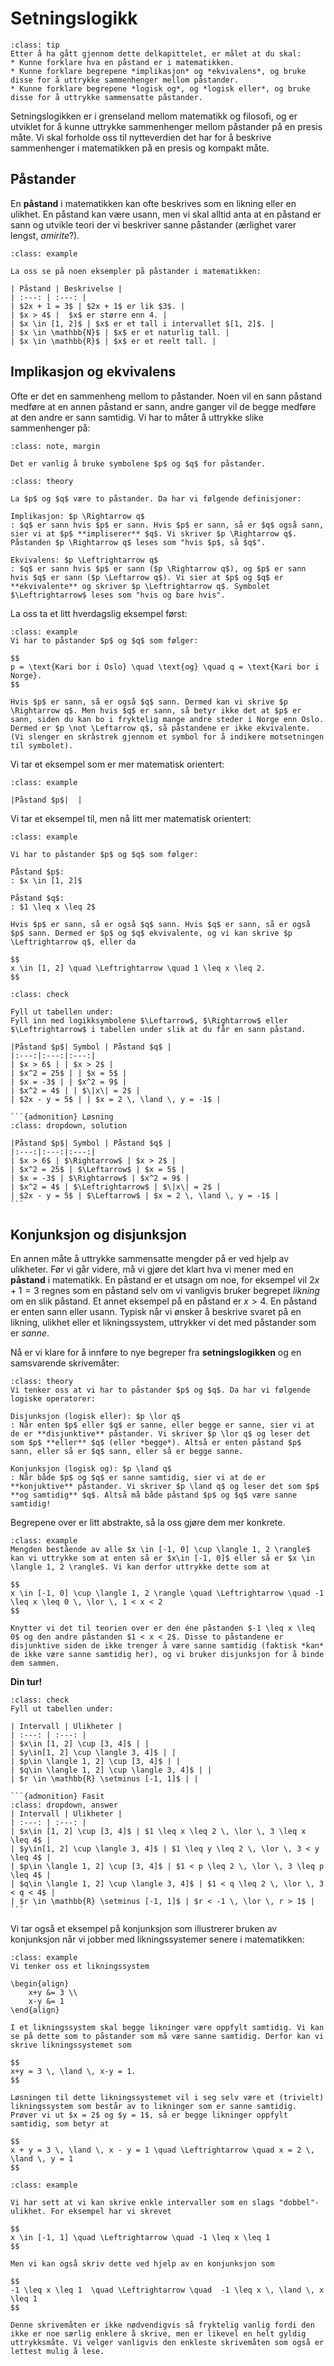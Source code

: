 # Setningslogikk 


```{admonition} Læringsmål: setningslogikk
:class: tip
Etter å ha gått gjennom dette delkapittelet, er målet at du skal:
* Kunne forklare hva en påstand er i matematikken.
* Kunne forklare begrepene *implikasjon* og *ekvivalens*, og bruke disse for å uttrykke sammenhenger mellom påstander.
* Kunne forklare begrepene *logisk og*, og *logisk eller*, og bruke disse for å uttrykke sammensatte påstander.
```

Setningslogikken er i grenseland mellom matematikk og filosofi, og er utviklet for å kunne uttrykke sammenhenger mellom påstander på en presis måte. Vi skal forholde oss til nytteverdien det har for å beskrive sammenhenger i matematikken på en presis og kompakt måte. 

## Påstander
En **påstand** i matematikken kan ofte beskrives som en likning eller en ulikhet. En påstand kan være usann, men vi skal alltid anta at en påstand er sann og utvikle teori der vi beskriver sanne påstander (ærlighet varer lengst, *amirite*?). 

```{admonition} Eksempel 1: påstander i matematikken
:class: example

La oss se på noen eksempler på påstander i matematikken:

| Påstand | Beskrivelse |
| :---: | :---: |
| $2x + 1 = 3$ | $2x + 1$ er lik $3$. |
| $x > 4$ |  $x$ er større enn 4. |
| $x \in [1, 2]$ | $x$ er et tall i intervallet $[1, 2]$. |
| $x \in \mathbb{N}$ | $x$ er et naturlig tall. |
| $x \in \mathbb{R}$ | $x$ er et reelt tall. |

```


## Implikasjon og ekvivalens
Ofte er det en sammenheng mellom to påstander. Noen vil en sann påstand medføre at en annen påstand er sann, andre ganger vil de begge medføre at den andre er sann samtidig. Vi har to måter å uttrykke slike sammenhenger på: 


```{admonition} Vanlige symboler for påstander
:class: note, margin

Det er vanlig å bruke symbolene $p$ og $q$ for påstander. 
```

```{admonition} Implikasjon og ekvivalens
:class: theory

La $p$ og $q$ være to påstander. Da har vi følgende definisjoner:

Implikasjon: $p \Rightarrow q$
: $q$ er sann hvis $p$ er sann. Hvis $p$ er sann, så er $q$ også sann, sier vi at $p$ **impliserer** $q$. Vi skriver $p \Rightarrow q$. Påstanden $p \Rightarrow q$ leses som "hvis $p$, så $q$". 

Ekvivalens: $p \Leftrightarrow q$
: $q$ er sann hvis $p$ er sann ($p \Rightarrow q$), og $p$ er sann hvis $q$ er sann ($p \Leftarrow q$). Vi sier at $p$ og $q$ er **ekvivalente** og skriver $p \Leftrightarrow q$. Symbolet $\Leftrightarrow$ leses som "hvis og bare hvis". 

```

La oss ta et litt hverdagslig eksempel først:

```{admonition} Eksempel 2: implikasjon
:class: example
Vi har to påstander $p$ og $q$ som følger:

$$
p = \text{Kari bor i Oslo} \quad \text{og} \quad q = \text{Kari bor i Norge}.
$$

Hvis $p$ er sann, så er også $q$ sann. Dermed kan vi skrive $p \Rightarrow q$. Men hvis $q$ er sann, så betyr ikke det at $p$ er sann, siden du kan bo i fryktelig mange andre steder i Norge enn Oslo. Dermed er $p \not \Leftarrow q$, så påstandene er ikke ekvivalente. (Vi slenger en skråstrek gjennom et symbol for å indikere motsetningen til symbolet).
```

Vi tar et eksempel som er mer matematisk orientert:

```{admonition} Eksempel 3: implikasjon og ekvivalens
:class: example

|Påstand $p$|  |
```

Vi tar et eksempel til, men nå litt mer matematisk orientert:

```{admonition} Eksempel 4: ekvivalens
:class: example

Vi har to påstander $p$ og $q$ som følger:

Påstand $p$:
: $x \in [1, 2]$

Påstand $q$:
: $1 \leq x \leq 2$

Hvis $p$ er sann, så er også $q$ sann. Hvis $q$ er sann, så er også $p$ sann. Dermed er $p$ og $q$ ekvivalente, og vi kan skrive $p \Leftrightarrow q$, eller da 

$$
x \in [1, 2] \quad \Leftrightarrow \quad 1 \leq x \leq 2.
$$

```

````{admonition} Underveisoppgave 1
:class: check

Fyll ut tabellen under:
Fyll inn med logikksymbolene $\Leftarrow$, $\Rightarrow$ eller $\Leftrightarrow$ i tabellen under slik at du får en sann påstand.

|Påstand $p$| Symbol | Påstand $q$ |
|:---:|:---:|:---:|
| $x > 6$ | | $x > 2$ |
| $x^2 = 25$ | | $x = 5$ |
| $x = -3$ | | $x^2 = 9$ |
| $x^2 = 4$ | | $\|x\| = 2$ |
| $2x - y = 5$ | | $x = 2 \, \land \, y = -1$ |

```{admonition} Løsning
:class: dropdown, solution

|Påstand $p$| Symbol | Påstand $q$ |
|:---:|:---:|:---:|
| $x > 6$ | $\Rightarrow$ | $x > 2$ |
| $x^2 = 25$ | $\Leftarrow$ | $x = 5$ |
| $x = -3$ | $\Rightarrow$ | $x^2 = 9$ |
| $x^2 = 4$ | $\Leftrightarrow$ | $\|x\| = 2$ |
| $2x - y = 5$ | $\Leftarrow$ | $x = 2 \, \land \, y = -1$ |
```

````

## Konjunksjon og disjunksjon


En annen måte å uttrykke sammensatte mengder på er ved hjelp av ulikheter. Før vi går videre, må vi gjøre det klart hva vi mener med en **påstand** i matematikk. En påstand er et utsagn om noe, for eksempel vil $2x + 1 = 3$ regnes som en påstand selv om vi vanligvis bruker begrepet *likning* om en slik påstand. Et annet eksempel på en påstand er $x > 4$. En påstand er enten sann eller usann. Typisk når vi ønsker å beskrive svaret på en likning, ulikhet eller et likningssystem, uttrykker vi det med påstander som er *sanne*.


Nå er vi klare for å innføre to nye begreper fra **setningslogikken** og en samsvarende skrivemåter:

```{admonition} Logiske operatorer: konjunksjon og disjunksjon
:class: theory
Vi tenker oss at vi har to påstander $p$ og $q$. Da har vi følgende logiske operatorer:

Disjunksjon (logisk eller): $p \lor q$
: Når enten $p$ eller $q$ er sanne, eller begge er sanne, sier vi at de er **disjunktive** påstander. Vi skriver $p \lor q$ og leser det som $p$ **eller** $q$ (eller *begge*). Altså er enten påstand $p$ sann, eller så er $q$ sann, eller så er begge sanne. 

Konjunksjon (logisk og): $p \land q$
: Når både $p$ og $q$ er sanne samtidig, sier vi at de er **konjuktive** påstander. Vi skriver $p \land q$ og leser det som $p$ **og samtidig** $q$. Altså må både påstand $p$ og $q$ være sanne samtidig!
```

Begrepene over er litt abstrakte, så la oss gjøre dem mer konkrete. 

```{admonition} Eksempel 4: disjunksjon (eller)
:class: example
Mengden bestående av alle $x \in [-1, 0] \cup \langle 1, 2 \rangle$ kan vi uttrykke som at enten så er $x\in [-1, 0]$ eller så er $x \in \langle 1, 2 \rangle$. Vi kan derfor uttrykke dette som at 

$$
x \in [-1, 0] \cup \langle 1, 2 \rangle \quad \Leftrightarrow \quad -1 \leq x \leq 0 \, \lor \, 1 < x < 2
$$

Knytter vi det til teorien over er den éne påstanden $-1 \leq x \leq 0$ og den andre påstanden $1 < x < 2$. Disse to påstandene er disjunktive siden de ikke trenger å være sanne samtidig (faktisk *kan* de ikke være sanne samtidig her), og vi bruker disjunksjon for å binde dem sammen. 
```

**Din tur!**

````{admonition} Underveisoppgave 3
:class: check
Fyll ut tabellen under:

| Intervall | Ulikheter |
| :---: | :---: |
| $x\in [1, 2] \cup [3, 4]$ | |
| $y\in[1, 2] \cup \langle 3, 4]$ | |
| $p\in \langle 1, 2] \cup [3, 4]$ | |
| $q\in \langle 1, 2] \cup \langle 3, 4]$ | |
| $r \in \mathbb{R} \setminus [-1, 1]$ | |

```{admonition} Fasit
:class: dropdown, answer
| Intervall | Ulikheter |
| :---: | :---: |
| $x\in [1, 2] \cup [3, 4]$ | $1 \leq x \leq 2 \, \lor \, 3 \leq x \leq 4$ |
| $y\in[1, 2] \cup \langle 3, 4]$ | $1 \leq y \leq 2 \, \lor \, 3 < y \leq 4$ |
| $p\in \langle 1, 2] \cup [3, 4]$ | $1 < p \leq 2 \, \lor \, 3 \leq p \leq 4$ |
| $q\in \langle 1, 2] \cup \langle 3, 4]$ | $1 < q \leq 2 \, \lor \, 3 < q < 4$ |
| $r \in \mathbb{R} \setminus [-1, 1]$ | $r < -1 \, \lor \, r > 1$ |
```
````

Vi tar også et eksempel på konjunksjon som illustrerer bruken av konjunksjon når vi jobber med likningssystemer senere i matematikken:

```{admonition} Eksempel 5: konjunksjon (og samtidig)
:class: example
Vi tenker oss et likningssystem 

\begin{align}
    x+y &= 3 \\
    x-y &= 1
\end{align}

I et likningssystem skal begge likninger være oppfylt samtidig. Vi kan se på dette som to påstander som må være sanne samtidig. Derfor kan vi skrive likningssystemet som

$$
x+y = 3 \, \land \, x-y = 1.
$$

Løsningen til dette likningssystemet vil i seg selv være et (trivielt) likningssystem som består av to likninger som er sanne samtidig. Prøver vi ut $x = 2$ og $y = 1$, så er begge likninger oppfylt samtidig, som betyr at

$$
x + y = 3 \, \land \, x - y = 1 \quad \Leftrightarrow \quad x = 2 \, \land \, y = 1
$$
```




```{admonition} Eksempel 6: Enkle intervaller som ulikheter
:class: example

Vi har sett at vi kan skrive enkle intervaller som en slags "dobbel"-ulikhet. For eksempel har vi skrevet 

$$
x \in [-1, 1] \quad \Leftrightarrow \quad -1 \leq x \leq 1
$$

Men vi kan også skriv dette ved hjelp av en konjunksjon som

$$
-1 \leq x \leq 1  \quad \Leftrightarrow \quad  -1 \leq x \, \land \, x \leq 1
$$

Denne skrivemåten er ikke nødvendigvis så fryktelig vanlig fordi den ikke er noe særlig enklere å skrive, men er likevel en helt gyldig uttrykksmåte. Vi velger vanligvis den enkleste skrivemåten som også er lettest mulig å lese. 
```
